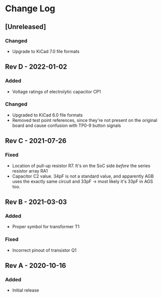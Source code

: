 # Change Log

## [Unreleased]

### Changed

- Upgrade to KiCad 7.0 file formats

## Rev D - 2022-01-02

### Added

- Voltage ratings of electrolytic capacitor CP1

### Changed

- Upgraded to KiCad 6.0 file formats
- Removed test point references, since they're not present on
  the original board and cause confusion with TP0-9 button signals

## Rev C - 2021-07-26

### Fixed

- Location of pull-up resistor R7. It's on the SoC side *before* the series resistor array RA1
- Capacitor C2 value. 34pF is not a standard value, and apparently AGB uses the exactly same circuit and 33pF -> most likely it's 33pF in AGS too.

## Rev B - 2021-03-03

### Added

- Proper symbol for transformer T1

### Fixed

- Incorrect pinout of transistor Q1

## Rev A - 2020-10-16

### Added

- Initial release
